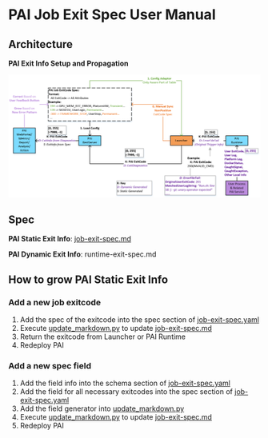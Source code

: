 # PAI Job Exit Spec User Manual

## Architecture
**PAI Exit Info Setup and Propagation**
<p style="text-align: left;">
  <img src="architecture.png" title="Architecture" alt="Architecture" />
</p>

## Spec
**PAI Static Exit Info**: [job-exit-spec.md](job-exit-spec.md)

**PAI Dynamic Exit Info**: runtime-exit-spec.md

## How to grow PAI Static Exit Info
### Add a new job exitcode
1. Add the spec of the exitcode into the spec section of [job-exit-spec.yaml](job-exit-spec.yaml)
2. Execute [update_markdown.py](update_markdown.py) to update [job-exit-spec.md](job-exit-spec.md)
3. Return the exitcode from Launcher or PAI Runtime
4. Redeploy PAI

### Add a new spec field
1. Add the field info into the schema section of [job-exit-spec.yaml](job-exit-spec.yaml)
2. Add the field for all necessary exitcodes into the spec section of [job-exit-spec.yaml](job-exit-spec.yaml)
3. Add the field generator into [update_markdown.py](update_markdown.py)
4. Execute [update_markdown.py](update_markdown.py) to update [job-exit-spec.md](job-exit-spec.md)
5. Redeploy PAI
